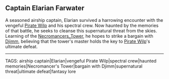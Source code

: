 ## Captain Elarian Farwater

A seasoned airship captain, Elarian survived a harrowing encounter with the vengeful [Pirate Wilp](../People/Pirate_Wilp.md) and his spectral crew. Now haunted by the memories of that battle, he seeks to cleanse this supernatural threat from the skies. Learning of the [Necromancers_Tower](../Places/Necromancers_Tower.md), he hopes to strike a bargain with [Djimm](../People/Djimm.md), believing that the tower's master holds the key to [Pirate Wilp](../People/Pirate_Wilp.md)'s ultimate defeat.


---
TAGS: airship captain|Elarian|vengeful Pirate Wilp|spectral crew|haunted memories|Necromancer's Tower|bargain with Djimm|supernatural threat|ultimate defeat|fantasy lore

